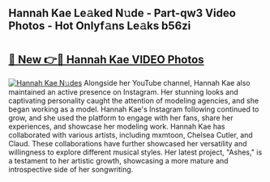 ## Hannah Kae Le𝚊ked N𝚞de - Part-qw3 Video Photos - Hot Onlyf𝚊ns Le𝚊ks b56zi

# <h2><a href="http://ac27758.deff.icu/?id=Hannah+Kae">🔗 New 👉🔴 Hannah Kae VIDEO Photos</a></h2>

[![Hannah Kae N𝚞des](https://i.imgur.com/rIISA9y.gif)](http://ac27758.deff.icu/?id=Hannah+Kae)
Alongside her YouTube channel, Hannah Kae also maintained an active presence on Instagram. Her stunning looks and captivating personality caught the attention of modeling agencies, and she began working as a model. Hannah Kae's Instagram following continued to grow, and she used the platform to engage with her fans, share her experiences, and showcase her modeling work. Hannah Kae has collaborated with various artists, including mxmtoon, Chelsea Cutler, and Claud. These collaborations have further showcased her versatility and willingness to explore different musical styles. Her latest project, "Ashes," is a testament to her artistic growth, showcasing a more mature and introspective side of her songwriting.
